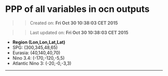 PPP of all variables in ocn outputs
==========
>> Created on: __Fri Oct 30 10:38:03 CET 2015__ 
 
>> Last updated on: __Fri Oct 30 10:38:03 CET 2015__ 
  * __Region (Lon,Lon,Lat,Lat)__ 
  * SPG: (300,345,48,65) 
  * Eurasia: (40,140,40,70) 
  * Nino 3.4: (-170,-120,-5,5) 
  * Atlantic Nino 3: (-20,-0,-3,3) 
 
------ 
 
